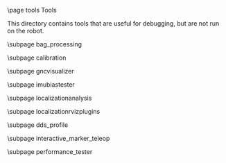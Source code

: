 \page tools Tools

This directory contains tools that are useful for debugging,
but are not run on the robot.

\subpage bag_processing

\subpage calibration

\subpage gncvisualizer

\subpage imubiastester

\subpage localizationanalysis 

\subpage localizationrvizplugins

\subpage dds_profile

\subpage interactive_marker_teleop

\subpage performance_tester
